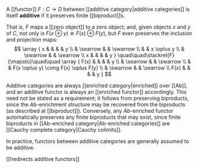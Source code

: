 A [[functor]] $F: C \to D$ between [[additive category|additive categories]] is itself __additive__ if it preserves finite [[biproduct]]s.

That is, $F$ maps a [[zero object]] to a zero object; and, given objects $x$ and $y$ of $C$, not only is $F(x \oplus y) \cong F(x) \oplus F(y)$, but $F$ even preserves the inclusion and projection maps:
$$
\array { x &          &            &          & y \\
           & \searrow &            & \swarrow \\
           &          & x \oplus y \\
           & \swarrow &            & \searrow \\
         x &          &            &          & y }
\quad\quad\stackrel{F}{\mapsto}\quad\quad
\array { F(x) &          &                                      &          & y \\
              & \searrow &                                      & \swarrow \\
              &          & F(x \oplus y) \cong F(x) \oplus F(y) \\
              & \swarrow &                                      & \searrow \\
         F(x) &          &                                      &          & y }
$$

Additive categories are always [[enriched category|enriched]] over [[Ab]], and an additive functor is always an [[enriched functor]] accordingly.  This need not be stated as a requirement; it follows from preserving biproducts, since the $Ab$-enrichment structure may be recovered from the biproducts (as described at [[biproduct]]).  Conversely, any $Ab$-enriched functor automatically preserves any finite biproducts that may exist, since finite biproducts in [[Ab-enriched category|Ab-enriched categories]] are [[Cauchy complete category|Cauchy colimits]].

In practice, functors between additive categories are generally assumed to be additive.

[[!redirects additive functors]]